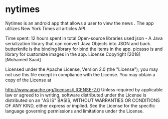 # nytimes
Nytimes is an android app that allows a user to view the news . The app utilizes New York Times all articles API.

Time spent: 12 hours spent in total Open-source libraries used json - A Java serialization library that can convert Java Objects into JSON and back. butterknife is the binding library for bind the items in the app. picasso is and library for customize images in the app. License Copyright [2018] [Mohamed Saad]

Licensed under the Apache License, Version 2.0 (the "License"); you may not use this file except in compliance with the License. You may obtain a copy of the License at

http://www.apache.org/licenses/LICENSE-2.0
Unless required by applicable law or agreed to in writing, software distributed under the License is distributed on an "AS IS" BASIS, WITHOUT WARRANTIES OR CONDITIONS OF ANY KIND, either express or implied. See the License for the specific language governing permissions and limitations under the License.
